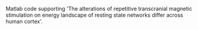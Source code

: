 Matlab code supporting 'The alterations of repetitive transcranial magnetic stimulation on energy landscape of resting state networks differ across human cortex'.
